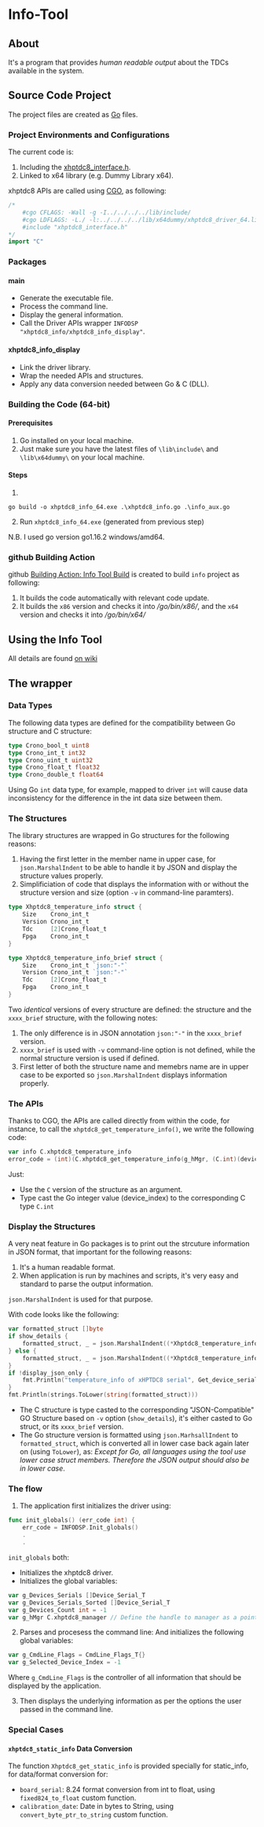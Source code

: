 
# Info-Tool

## About
It's a program that provides _human readable output_ about the TDCs available in the system.

## Source Code Project 
The project files are created as [Go](https://golang.org/) files.

### Project Environments and Configurations
The current code is:
1. Including the [xhptdc8_interface.h](https://github.com/cronologic-de/xhptdc8_babel/blob/main/lib/include/xHPTDC8_interface.h).
2. Linked to x64 library (e.g. Dummy Library x64).

xhptdc8 APIs are called using [CGO](https://golang.org/pkg/cmd/cgo/), as following:
```GO
/*
	#cgo CFLAGS: -Wall -g -I../../../../lib/include/
	#cgo LDFLAGS: -L./ -l:../../../../lib/x64dummy/xhptdc8_driver_64.lib
	#include "xhptdc8_interface.h"
*/
import "C"
```

### Packages
#### main
- Generate the executable file.
- Process the command line.
- Display the general information.
- Call the Driver APIs wrapper `INFODSP "xhptdc8_info/xhptdc8_info_display"`.

#### xhptdc8_info_display
- Link the driver library.
- Wrap the needed APIs and structures.
- Apply any data conversion needed between Go & C (DLL).

### Building the Code (64-bit)
#### Prerequisites
1. Go installed on your local machine.
2. Just make sure you have the latest files of `\lib\include\` and `\lib\x64dummy\` on your local machine.

#### Steps
1. 
```CMD
go build -o xhptdc8_info_64.exe .\xhptdc8_info.go .\info_aux.go
```
2. Run `xhptdc8_info_64.exe` (generated from previous step)

N.B. I used go version go1.16.2 windows/amd64.

### github Building Action
github [Building Action: Info Tool Build](https://github.com/cronologic-de/xhptdc8_babel/blob/main/.github/workflows/infoTool_build.yml) is created to build `info` project as following:
1. It builds the code automatically with relevant code update.
2. It builds the `x86` version and checks it into _/go/bin/x86/_, and the `x64` version and checks it into _/go/bin/x64/_


## Using the Info Tool
All details are found [on wiki](https://github.com/cronologic-de/xhptdc8_babel/wiki/using_info_tool)

## The wrapper

### Data Types
The following data types are defined for the compatibility between Go structure and C structure:
```Go
type Crono_bool_t uint8
type Crono_int_t int32
type Crono_uint_t uint32
type Crono_float_t float32
type Crono_double_t float64
```
Using Go `int` data type, for example, mapped to driver `int` will cause data inconsistency for the difference in the int data size between them.

### The Structures
The library structures are wrapped in Go structures for the following reasons:
1. Having the first letter in the member name in upper case, for `json.MarshalIndent` to be able to handle it by JSON and display the structure values properly.
2. Simplificiation of code that displays the information with or without the structure version and size (option `-v` in command-line paramters).

```Go
type Xhptdc8_temperature_info struct {
	Size    Crono_int_t
	Version Crono_int_t
	Tdc     [2]Crono_float_t
	Fpga    Crono_int_t
}

type Xhptdc8_temperature_info_brief struct {
	Size    Crono_int_t `json:"-"`
	Version Crono_int_t `json:"-"`
	Tdc     [2]Crono_float_t
	Fpga    Crono_int_t
}
```

Two _identical_ versions of every structure are defined: the structure and the `xxxx_brief` structure, with the following notes:
1. The only difference is in JSON annotation ``json:"-"`` in the `xxxx_brief` version.
2. `xxxx_brief` is used with `-v` command-line option is not defined, while the normal structure version is used if defined.
3. First letter of both the structure name and memebrs name are in upper case to be exported so `json.MarshalIndent` displays information properly.

### The APIs
Thanks to CGO, the APIs are called directly from within the code, for instance, to call the `xhptdc8_get_temperature_info()`, we write the following code:
```GO
var info C.xhptdc8_temperature_info
error_code = (int)(C.xhptdc8_get_temperature_info(g_hMgr, (C.int)(device_index), &info))
```
Just:
- Use the `C` version of the structure as an argument.
- Type cast the Go integer value (device_index) to the corresponding C type `C.int`

### Display the Structures
A very neat feature in Go packages is to print out the strcuture information in JSON format, that important for the following reasons:
1. It's a human readable format.
2. When application is run by machines and scripts, it's very easy and standard to parse the output information.

`json.MarshalIndent` is used for that purpose.

With code looks like the following:
```GO
var formatted_struct []byte
if show_details {
	formatted_struct, _ = json.MarshalIndent((*Xhptdc8_temperature_info)(unsafe.Pointer(&info)), "", "  ")
} else {
	formatted_struct, _ = json.MarshalIndent((*Xhptdc8_temperature_info_brief)(unsafe.Pointer(&info)), "", "  ")
}
if !display_json_only {
	fmt.Println("temperature_info of xHPTDC8 serial", Get_device_serial(device_index), "at index", device_index)
}
fmt.Println(strings.ToLower(string(formatted_struct)))
```
- The C structure is type casted to the corresponding "JSON-Compatible" GO Structure based on `-v` option (`show_details`), it's either casted to Go struct, or its `xxxx_brief` version.
- The Go structure version is formatted using `json.MarhsallIndent` to `formatted_struct`, which is converted all in lower case back again later on (using `ToLower`), as: _Except for Go, all languages using the tool use lower case struct members. Therefore the JSON output should also be in lower case_.

### The flow
1. The application first initializes the driver using:
```GO
func init_globals() (err_code int) {
    err_code = INFODSP.Init_globals()
    .
    .
```

`init_globals` both:
- Initializes the xhptdc8 driver.
- Initializes the global variables: 
```GO
var g_Devices_Serials []Device_Serial_T
var g_Devices_Serials_Sorted []Device_Serial_T
var g_Devices_Count int = -1
var g_hMgr C.xhptdc8_manager // Define the handle to manager as a pointer (void*)
```

2. Parses and procesess the command line:
And initializes the following global variables:
```GO
var g_CmdLine_Flags = CmdLine_Flags_T{}
var g_Selected_Device_Index = -1
```
Where `g_CmdLine_Flags` is the controller of all information that should be displayed by the application.

3. Then displays the underlying information as per the options the user passed in the command line.

### Special Cases
#### `xhptdc8_static_info` Data Conversion
The function `Xhptdc8_get_static_info` is provided specially for static_info, for data/format conversion for:
- `board_serial`: 8.24 format conversion from int to float, using `fixed824_to_float` custom function.
- `calibration_date`: Date in bytes to String, using `convert_byte_ptr_to_string` custom function.
